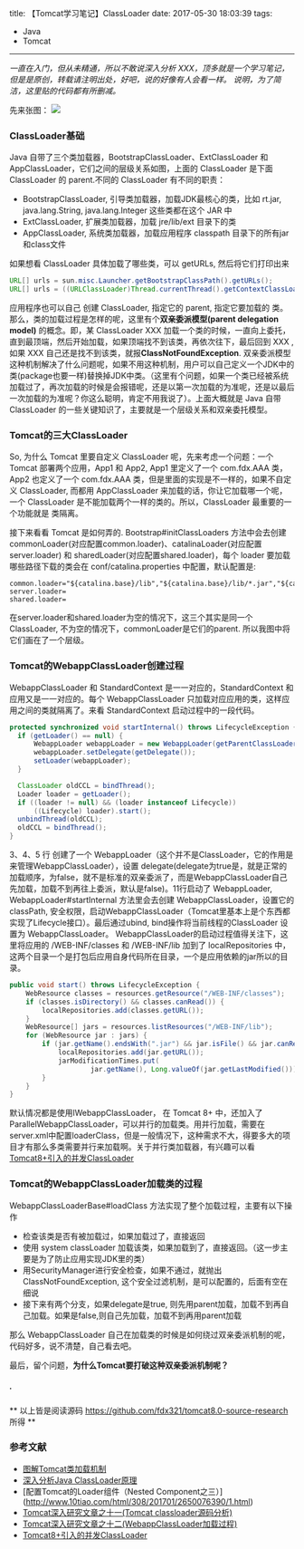 title: 【Tomcat学习笔记】ClassLoader
date: 2017-05-30 18:03:39
tags:
- Java
- Tomcat
---
*一直在入门，但从未精通，所以不敢说深入分析 XXX，顶多就是一个学习笔记，但是是原创，转载请注明出处，好吧，说的好像有人会看一样。*
*说明，为了简洁，这里贴的代码都有所删减。*

先来张图：
<img src="/images/【Tomcat学习笔记】ClassLoader_1.svg"/>

### **ClassLoader基础**
Java 自带了三个类加载器，BootstrapClassLoader、ExtClassLoader 和 AppClassLoader，它们之间的层级关系如图，上面的 ClassLoader 是下面 ClassLoader 的 parent.不同的 ClassLoader 有不同的职责：
* BootstrapClassLoader, 引导类加载器，加载JDK最核心的类，比如 rt.jar, java.lang.String, java.lang.Integer 这些类都在这个 JAR 中
* ExtClassLoader, 扩展类加载器，加载 jre/lib/ext 目录下的类
* AppClassLoader, 系统类加载器，加载应用程序 classpath 目录下的所有jar和class文件

如果想看 ClassLoader 具体加载了哪些类，可以 getURLs, 然后将它们打印出来
```java
URL[] urls = sun.misc.Launcher.getBootstrapClassPath().getURLs();
URL[] urls = ((URLClassLoader)Thread.currentThread().getContextClassLoader()).getURLs();
```
<!--more-->

应用程序也可以自己 创建 ClassLoader, 指定它的 parent, 指定它要加载的 类。那么，类的加载过程是怎样的呢，这里有个**双亲委派模型(parent delegation model)** 的概念。即，某 ClassLoader XXX 加载一个类的时候，一直向上委托，直到最顶端，然后开始加载，如果顶端找不到该类，再依次往下，最后回到 XXX , 如果 XXX 自己还是找不到该类，就报**ClassNotFoundException**. 双亲委派模型这种机制解决了什么问题呢，如果不用这种机制，用户可以自己定义一个JDK中的类(package也要一样)替换掉JDK中类。（这里有个问题，如果一个类已经被系统加载过了，再次加载的时候是会报错呢，还是以第一次加载的为准呢，还是以最后一次加载的为准呢？你这么聪明，肯定不用我说了）。上面大概就是 Java 自带 ClassLoader 的一些关键知识了，主要就是一个层级关系和双亲委托模型。

### **Tomcat的三大ClassLoader**
So, 为什么 Tomcat 里要自定义 ClassLoader 呢，先来考虑一个问题：一个Tomcat 部署两个应用，App1 和 App2, App1 里定义了一个 com.fdx.AAA 类，App2 也定义了一个 com.fdx.AAA 类，但是里面的实现是不一样的，如果不自定义 ClassLoader,
而都用 AppClassLoader 来加载的话，你让它加载哪一个呢，一个 ClassLoader 是不能加载两个一样的类的。所以，ClassLoader 最重要的一个功能就是 类隔离。

接下来看看 Tomcat 是如何弄的. Bootstrap#initClassLoaders 方法中会去创建 commonLoader(对应配置common.loader)、catalinaLoader(对应配置server.loader) 和 sharedLoader(对应配置shared.loader)，每个 loader 要加载哪些路径下载的类会在 conf/catalina.properties 中配置，默认配置是:
```properties
common.loader="${catalina.base}/lib","${catalina.base}/lib/*.jar","${catalina.home}/lib","${catalina.home}/lib/*.jar"
server.loader=
shared.loader=
```
在server.loader和shared.loader为空的情况下，这三个其实是同一个 ClassLoader, 不为空的情况下，commonLoader是它们的parent. 所以我图中将它们画在了一个层级。

### **Tomcat的WebappClassLoader创建过程**

WebappClassLoader 和 StandardContext 是一一对应的，StandardContext 和 应用又是一一对应的。每个 WebappClassLoader 只加载对应应用的类，这样应用之间的类就隔离了。来看 StandardContext 启动过程中的一段代码。
```java
protected synchronized void startInternal() throws LifecycleException {
  if (getLoader() == null) {
      WebappLoader webappLoader = new WebappLoader(getParentClassLoader());
      webappLoader.setDelegate(getDelegate());
      setLoader(webappLoader);
  }

  ClassLoader oldCCL = bindThread();
  Loader loader = getLoader();
  if ((loader != null) && (loader instanceof Lifecycle))
      ((Lifecycle) loader).start();
  unbindThread(oldCCL);
  oldCCL = bindThread();
}
```
3、4、5 行 创建了一个 WebappLoader（这个并不是ClassLoader，它的作用是来管理WebappClassLoader），设置 delegate(delegate为true是，就是正常的加载顺序，为false，就不是标准的双亲委派了，而是WebappClassLoader自己先加载，加载不到再往上委派，默认是false)。11行启动了 WebappLoader, WebappLoader#startInternal 方法里会去创建 WebappClassLoader，设置它的 classPath, 安全权限，启动WebappClassLoader（Tomcat里基本上是个东西都实现了Lifecycle接口）。最后通过ubind, bind操作将当前线程的ClassLoader 设置为 WebappClassLoader。 WebappClassLoader的启动过程值得关注下，这里将应用的 /WEB-INF/classes 和 /WEB-INF/lib 加到了 localRepositories 中，这两个目录一个是打包后应用自身代码所在目录，一个是应用依赖的jar所以的目录。
```java
public void start() throws LifecycleException {
    WebResource classes = resources.getResource("/WEB-INF/classes");
    if (classes.isDirectory() && classes.canRead()) {
        localRepositories.add(classes.getURL());
    }
    WebResource[] jars = resources.listResources("/WEB-INF/lib");
    for (WebResource jar : jars) {
        if (jar.getName().endsWith(".jar") && jar.isFile() && jar.canRead()) {
            localRepositories.add(jar.getURL());
            jarModificationTimes.put(
                    jar.getName(), Long.valueOf(jar.getLastModified()));
        }
    }
}
```
默认情况都是使用lWebappClassLoader， 在 Tomcat 8+ 中，还加入了 ParallelWebappClassLoader，可以并行的加载类。用并行加载，需要在server.xml中配置loaderClass，但是一般情况下，这种需求不大，得要多大的项目才有那么多类需要并行来加载啊。关于并行类加载器，有兴趣可以看 [Tomcat8+引入的并发ClassLoader](http://www.10tiao.com/html/308/201701/2650076391/1.html)

### **Tomcat的WebappClassLoader加载类的过程**
WebappClassLoaderBase#loadClass 方法实现了整个加载过程，主要有以下操作
* 检查该类是否有被加载过，如果加载过了，直接返回
* 使用 system classLoader 加载该类，如果加载到了，直接返回。（这一步主要是为了防止应用实现JDK里的类）
* 用SecurityManager进行安全检查，如果不通过，就抛出ClassNotFoundException, 这个安全过滤机制，是可以配置的，后面有空在细说
* 接下来有两个分支，如果delegate是true, 则先用parent加载，加载不到再自己加载。如果是false,则自己先加载，加载不到再用parent加载

那么 WebappClassLoader 自己在加载类的时候是如何绕过双亲委派机制的呢，代码好多，说不清楚，自己看去吧。


最后，留个问题，**为什么Tomcat要打破这种双亲委派机制呢？**

##### .
** 以上皆是阅读源码 https://github.com/fdx321/tomcat8.0-source-research 所得 **

### **参考文献**
* [图解Tomcat类加载机制](http://www.cnblogs.com/xing901022/p/4574961.html?utm_source=tuicool)
* [深入分析Java ClassLoader原理](http://blog.csdn.net/xyang81/article/details/7292380)
* [配置Tomcat的Loader组件（Nested Component之三）] (http://www.10tiao.com/html/308/201701/2650076390/1.html)
* [Tomcat深入研究文章之十一(Tomcat classloader源码分析)](http://www.10tiao.com/html/308/201603/402159117/1.html)
* [Tomcat深入研究文章之十二(WebappClassLoader加载过程)](http://www.10tiao.com/html/308/201603/402165779/1.html)
* [Tomcat8+引入的并发ClassLoader](http://www.10tiao.com/html/308/201701/2650076391/1.html)
